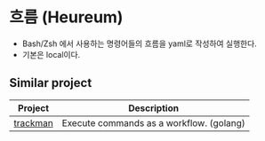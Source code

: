 # 흐름 (Heureum)

- Bash/Zsh 에서 사용하는 명령어들의 흐름을 yaml로 작성하여 실행한다.
- 기본은 local이다.

## Similar project

|                       Project                       |               Description                |
| :-------------------------------------------------: | :--------------------------------------: |
| [trackman](https://github.com/cloud66-oss/trackman) | Execute commands as a workflow. (golang) |
